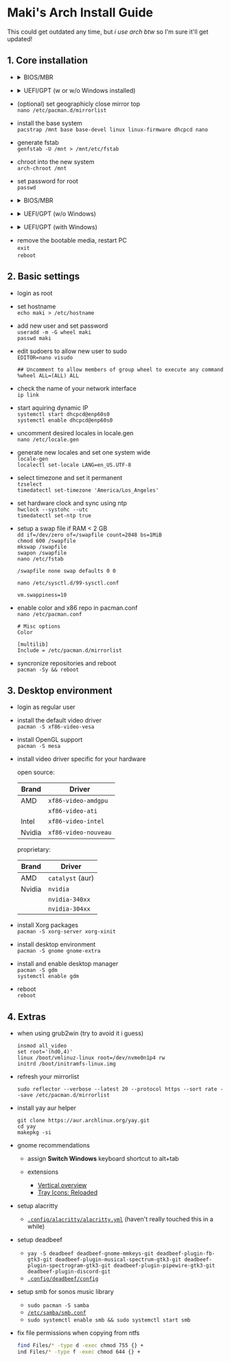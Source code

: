 # Maki's Arch Install Guide

This could get outdated any time, but _i use arch btw_ so I'm sure it'll get updated!

## 1. Core installation

<ul>
<li>
<details>
<summary>BIOS/MBR</summary>
    
-   create a single partition and make it bootable<br>
    `cfdisk /dev/nvme0n1`

-   build ext4 filesystem to it<br>
    `mkfs.ext4 /dev/nvme0n1p1`

-   mount the new partition<br>
    `mount /dev/nvme0n1p1 /mnt`

</details>
</li>
</ul>

<ul>
<li>
<details>
<summary>UEFI/GPT (w or w/o Windows installed)</summary>
    
-   create a 512 MB parition, type: EFI system (don't if you already have one)<br>
    create second parition for the rest<br>
    `cfdisk /dev/nvme0n1`

-   build FAT32 on 512 MB one (only if you made one)<br>
    `mkfs.fat -F32 /dev/nvme0n1p1`

-   build ext4 on the other<br>
    `mkfs.ext4 /dev/nvme0n1p2`

-   mount the large ext4 partition<br>
    `mount /dev/nvme0n1p2 /mnt`

-   create directory boot on it<br>
    `mkdir /mnt/boot`

-   mount 512 MB one into boot (only if you're installing Linux first)<br>
    `mount /dev/nvme0n1p1 /mnt/boot`

</details>
</li>
</ul>

-   (optional) set geographicly close mirror top<br>
    `nano /etc/pacman.d/mirrorlist`

-   install the base system<br>
    `pacstrap /mnt base base-devel linux linux-firmware dhcpcd nano`

-   generate fstab<br>
    `genfstab -U /mnt > /mnt/etc/fstab`

-   chroot into the new system<br>
    `arch-chroot /mnt`

-   set password for root<br>
    `passwd`

<ul>
<li>
<details>
<summary>BIOS/MBR</summary>
    
-   install and configure grub<br>
    `pacman -S grub os-prober`<br>
    `grub-install --recheck /dev/nvme0n1`<br>
    `grub-mkconfig -o /boot/grub/grub.cfg`

</details>
</li>
</ul>

<ul>
<li>
<details>
<summary>UEFI/GPT (w/o Windows)</summary>

-   install amd-ucode or intel-ucode<br>
    `pacman -S amd-ucode`

-   install systemd bootloader<br>
    `bootctl install`

-   create new boot entry<br>
    `nano /boot/loader/entries/arch.conf`

    ```
    title		Arch Linux
    linux		/vmlinuz-linux
    initrd		/amd-ucode.img
    initrd		/initramfs-linux.img
    options		root=/dev/nvme0n1p2 rw
    ```

-   set the default entry<br>
    `nano /boot/loader/loader.conf`

    ```
    timeout 3
    default arch
    ```

</details>
</li>
</ul>

<ul>
<li>
<details>
<summary>UEFI/GPT (with Windows)</summary>

-   exit out of chroot<br>
    `exit`

-   make /mnt/efi and mount the Windows EFI partition<br>

    ```bash
    mkdir /mnt/efi
    mount /dev/sda1 /mnt/efi
    ```

-   chroot into the new system<br>
    `arch-chroot /mnt`

-   install a couple packages<br>
    `pacman -S grub efibootmgr os-prober`

-   uncomment GRUB_DISABLE_OS_PROBER=false<br>
    `nano /etc/default/grub`

-   install grub to the EFI partition<br>
    ```bash
    grub-install --target=x86_64-efi --efi-directory=/efi --bootloader-id=GRUB
    grub-mkconfig -o /boot/grub/grub.cfg
    ```

</details>
</li>
</ul>

-   remove the bootable media, restart PC<br>
    `exit`<br>
    `reboot`

## 2. Basic settings

-   login as root

-   set hostname<br>
    `echo maki > /etc/hostname`

-   add new user and set password<br>
    `useradd -m -G wheel maki`<br>
    `passwd maki`

-   edit sudoers to allow new user to sudo<br>
    `EDITOR=nano visudo`

    ```
    ## Uncomment to allow members of group wheel to execute any command
    %wheel ALL=(ALL) ALL
    ```

-   check the name of your network interface<br>
    `ip link`

-   start aquiring dynamic IP<br>
    `systemctl start dhcpcd@enp60s0`<br>
    `systemctl enable dhcpcd@enp60s0`

-   uncomment desired locales in locale.gen<br>
    `nano /etc/locale.gen`

-   generate new locales and set one system wide<br>
    `locale-gen`<br>
    `localectl set-locale LANG=en_US.UTF-8`

-   select timezone and set it permanent<br>
    `tzselect`<br>
    `timedatectl set-timezone 'America/Los_Angeles'`

-   set hardware clock and sync using ntp<br>
    `hwclock --systohc --utc`<br>
    `timedatectl set-ntp true`

-   setup a swap file if RAM < 2 GB<br>
    `dd if=/dev/zero of=/swapfile count=2048 bs=1MiB`<br>
    `chmod 600 /swapfile`<br>
    `mkswap /swapfile`<br>
    `swapon /swapfile`<br>
    `nano /etc/fstab`

    ```
    /swapfile none swap defaults 0 0
    ```

    `nano /etc/sysctl.d/99-sysctl.conf`

    ```
    vm.swappiness=10
    ```

-   enable color and x86 repo in pacman.conf<br>
    `nano /etc/pacman.conf`

    ```
    # Misc options
    Color

    [multilib]
    Include = /etc/pacman.d/mirrorlist
    ```

-   syncronize repositories and reboot<br>
    `pacman -Sy && reboot`

## 3. Desktop environment

-   login as regular user
-   install the default video driver<br>
    `pacman -S xf86-video-vesa`

-   install OpenGL support<br>
    `pacman -S mesa`

-   install video driver specific for your hardware

    open source:

    | Brand  | Driver               |
    | ------ | -------------------- |
    | AMD    | `xf86-video-amdgpu`  |
    |        | `xf86-video-ati`     |
    | Intel  | `xf86-video-intel`   |
    | Nvidia | `xf86-video-nouveau` |

    proprietary:

    | Brand  | Driver           |
    | ------ | ---------------- |
    | AMD    | `catalyst` (aur) |
    | Nvidia | `nvidia`         |
    |        | `nvidia-340xx`   |
    |        | `nvidia-304xx`   |

-   install Xorg packages<br>
    `pacman -S xorg-server xorg-xinit`

-   install desktop environment<br>
    `pacman -S gnome gnome-extra`

-   install and enable desktop manager<br>
    `pacman -S gdm`<br>
    `systemctl enable gdm`

-   reboot<br>
    `reboot`

## 4. Extras

-   when using grub2win (try to avoid it i guess)

    ```
    insmod all_video
    set root='(hd0,4)'
    linux /boot/vmlinuz-linux root=/dev/nvme0n1p4 rw
    initrd /boot/initramfs-linux.img
    ```

-   refresh your mirrorlist

    `sudo reflector --verbose --latest 20 --protocol https --sort rate --save /etc/pacman.d/mirrorlist`

-   install yay aur helper

    ```
    git clone https://aur.archlinux.org/yay.git
    cd yay
    makepkg -si
    ```

-   gnome recommendations

    -   assign **Switch Windows** keyboard shortcut to alt+tab

    -   extensions
        -   [Vertical overview](https://extensions.gnome.org/extension/4144/vertical-overview/)
        -   [Tray Icons: Reloaded](https://extensions.gnome.org/extension/2890/tray-icons-reloaded/)

-   setup alacritty

    -   [`.config/alacritty/alacritty.yml`](https://raw.githubusercontent.com/makitsune/dots/main/.config/alacritty/alacritty.yml) (haven't really touched this in a while)

-   setup deadbeef

    -   `yay -S deadbeef deadbeef-gnome-mmkeys-git deadbeef-plugin-fb-gtk3-git deadbeef-plugin-musical-spectrum-gtk3-git deadbeef-plugin-spectrogram-gtk3-git deadbeef-plugin-pipewire-gtk3-git deadbeef-plugin-discord-git`
    -   [`.config/deadbeef/config`](https://raw.githubusercontent.com/makitsune/dots/main/.config/deadbeef/config)

-   setup smb for sonos music library

    -   `sudo pacman -S samba`
    -   [`/etc/samba/smb.conf`](https://raw.githubusercontent.com/makitsune/dots/main/etc/samba/smb.conf)
    -   `sudo systemctl enable smb && sudo systemctl start smb`

-   fix file permissions when copying from ntfs

    ```bash
    find Files/* -type d -exec chmod 755 {} +
    ind Files/* -type f -exec chmod 644 {} +
    ```
